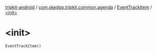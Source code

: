 [tripkit-android](../../index.md) / [com.skedgo.tripkit.common.agenda](../index.md) / [EventTrackItem](index.md) / [&lt;init&gt;](./-init-.md)

# &lt;init&gt;

`EventTrackItem()`